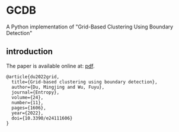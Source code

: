 # GCDB #
A Python implementation of "Grid-Based Clustering Using Boundary Detection"

## introduction
The paper is available online at: [pdf](https://dumingjing.github.io/publication/2022-entropy-gcbd-dumj/2022-Entropy-GCBD-dumj.pdf).


```
@article{du2022grid,
  title={Grid-based clustering using boundary detection},
  author={Du, Mingjing and Wu, Fuyu},
  journal={Entropy},
  volume={24},
  number={11},
  pages={1606},
  year={2022},
  doi={10.3390/e24111606}
}
```
